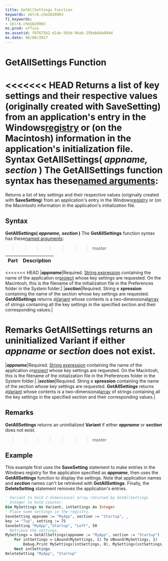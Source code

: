 ```yaml
---
title: GetAllSettings Function
keywords: vblr6.chm1020903
f1_keywords:
- vblr6.chm1020903
ms.prod: office
ms.assetid: f87675b2-d14e-593d-94ab-259ab8da094d
ms.date: 06/08/2017
---
```



# GetAllSettings Function



<<<<<<< HEAD
Returns a list of key settings and their respective values (originally created with  **SaveSetting**) from an application's entry in the Windows[registry](../../Glossary/vbe-glossary.md) or (on the Macintosh) information in the application's initialization file.
 **Syntax**
 **GetAllSettings( _appname,_** **_section_ )**
The  **GetAllSettings** function syntax has these[named arguments](../../Glossary/vbe-glossary.md):
=======
Returns a list of key settings and their respective values (originally created with  **SaveSetting**) from an application's entry in the Windows[registry](../../Glossary/vbe-glossary.md#registry) or (on the Macintosh) information in the application's initialization file.

## Syntax

**GetAllSettings( _appname,_** **_section_ )**
The  **GetAllSettings** function syntax has these[named arguments](../../Glossary/vbe-glossary.md#named-argument):
>>>>>>> master


|**Part**|**Description**|
|:-----|:-----|
<<<<<<< HEAD
|**_appname_**|Required. [String expression](../../Glossary/vbe-glossary.md) containing the name of the application or[project](../../Glossary/vbe-glossary.md) whose key settings are requested. On the Macintosh, this is the filename of the initialization file in the Preferences folder in the System folder.|
|**_section_**|Required. String e **xpression** containing the name of the section whose key settings are requested. **GetAllSettings** returns a[Variant](../../Glossary/vbe-glossary.md) whose contents is a two-dimensional[array](../../Glossary/vbe-glossary.md) of strings containing all the key settings in the specified section and their corresponding values.|

 **Remarks**
 **GetAllSettings** returns an uninitialized **Variant** if either **_appname_** or **_section_** does not exist.
=======
|**_appname_**|Required. [String expression](../../Glossary/vbe-glossary.md#string-expression) containing the name of the application or[project](../../Glossary/vbe-glossary.md#project) whose key settings are requested. On the Macintosh, this is the filename of the initialization file in the Preferences folder in the System folder.|
|**_section_**|Required. String e **xpression** containing the name of the section whose key settings are requested. **GetAllSettings** returns a[Variant](../../Glossary/vbe-glossary.md#variant-data-type) whose contents is a two-dimensional[array](../../Glossary/vbe-glossary.md#array) of strings containing all the key settings in the specified section and their corresponding values.|

## Remarks

**GetAllSettings** returns an uninitialized **Variant** if either **_appname_** or **_section_** does not exist.
>>>>>>> master

## Example

This example first uses the  **SaveSetting** statement to make entries in the Windows registry for the application specified as **_appname_**, then uses the **GetAllSettings** function to display the settings. Note that application names and **_section_** names can't be retrieved with **GetAllSettings**. Finally, the **DeleteSetting** statement removes the application's entries.


```vb
' Variant to hold 2-dimensional array returned by GetAllSettings
' Integer to hold counter.
Dim MySettings As Variant, intSettings As Integer
' Place some settings in the registry.
SaveSetting appname := "MyApp", section := "Startup", _
key := "Top", setting := 75
SaveSetting "MyApp","Startup", "Left", 50
' Retrieve the settings.
MySettings = GetAllSettings(appname := "MyApp", section := "Startup")
    For intSettings = LBound(MySettings, 1) To UBound(MySettings, 1)
        Debug.Print MySettings(intSettings, 0), MySettings(intSettings, 1)
    Next intSettings
DeleteSetting "MyApp", "Startup"


```


